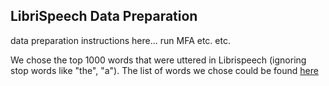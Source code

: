 ## LibriSpeech Data Preparation

data preparation instructions here... run MFA etc. etc.

We chose the top 1000 words that were uttered in Librispeech (ignoring stop words like "the", "a"). The list of words we chose could be found [here]() 